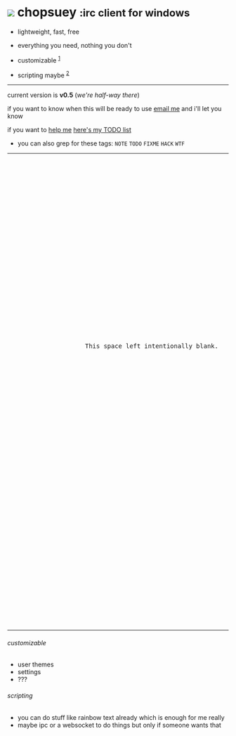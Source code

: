 # ![](chopsuey.ico) chopsuey <small>:irc client for windows</small>

 - lightweight, fast, free

 - everything you need, nothing you don't

 - customizable <sup>[1](#customization)</sup>

 - scripting maybe <sup>[2](#scripting)</sup>

---

current version is **v0.5** (*we're half-way there*)

if you want to know when this will be ready to use [email me](mailto:tso@teknik.io?Subject=chopsuey+when) and i'll let you know

if you want to <u title="please help me oh god">help me</u> [here's my TODO list](https://github.com/generaltso/chopsuey/blob/master/TODO.txt)
 - you can also grep for these tags: `NOTE` `TODO` `FIXME` `HACK` `WTF`

---
<pre>


























                     This space left intentionally blank.                      







































</pre>
---
###### <a name='customizable'>customizable</a>
 - user themes
 - settings
 - ???

###### <a name='scripting'>scripting</a>
 - you can do stuff like rainbow text already which is enough for me really
 - maybe ipc or a websocket to do things but only if someone wants that

